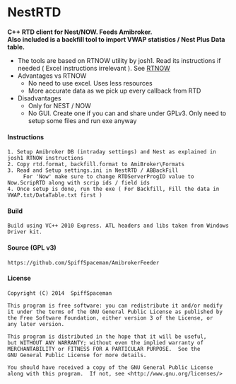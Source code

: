 NestRTD
=======

**C++ RTD client for Nest/NOW. Feeds Amibroker.  
Also included is a backfill tool to import VWAP statistics / Nest Plus Data table.**  

  * The tools are based on RTNOW utility by josh1. Read its instructions if needed ( Excel instructions irrelevant ).
    See [RTNOW](http://www.traderji.com/intraday/82733-free-realtime-data-now-nest-odin-trade-tiger-google-yahoo-amibroker-fcharts-ms.html)  
  * Advantages vs RTNOW  
    - No need to use excel. Uses less resources  
    - More accurate data as we pick up every callback from RTD  
  * Disadvantages  
    - Only for NEST / NOW   
    - No GUI. Create one if you can and share under GPLv3. Only need to setup some files and run exe anyway  

#### Instructions        
    1. Setup Amibroker DB (intraday settings) and Nest as explained in josh1 RTNOW instructions  
    2. Copy rtd.format, backfill.format to AmiBroker\Formats  
    3. Read and Setup settings.ini in NestRTD / ABBackFill    
         For 'Now' make sure to change RTDServerProgID value to Now.ScripRTD along with scrip ids / field ids    
    4. Once setup is done, run the exe ( For Backfill, Fill the data in VWAP.txt/DataTable.txt first )  

#### Build
    Build using VC++ 2010 Express. ATL headers and libs taken from Windows Driver kit.

#### Source (GPL v3)
    https://github.com/SpiffSpaceman/AmibrokerFeeder

#### License
    Copyright (C) 2014  SpiffSpaceman

    This program is free software: you can redistribute it and/or modify
    it under the terms of the GNU General Public License as published by
    the Free Software Foundation, either version 3 of the License, or
    any later version.

    This program is distributed in the hope that it will be useful,
    but WITHOUT ANY WARRANTY; without even the implied warranty of
    MERCHANTABILITY or FITNESS FOR A PARTICULAR PURPOSE.  See the
    GNU General Public License for more details.

    You should have received a copy of the GNU General Public License
    along with this program.  If not, see <http://www.gnu.org/licenses/>
